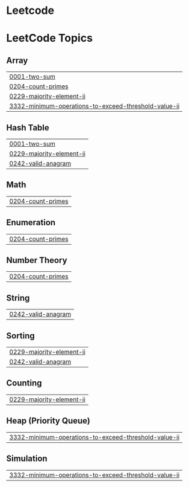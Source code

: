 # Leetcode
<!---LeetCode Topics Start-->
# LeetCode Topics
## Array
|  |
| ------- |
| [0001-two-sum](https://github.com/thisismeritesh/Leetcode/tree/master/0001-two-sum) |
| [0204-count-primes](https://github.com/thisismeritesh/Leetcode/tree/master/0204-count-primes) |
| [0229-majority-element-ii](https://github.com/thisismeritesh/Leetcode/tree/master/0229-majority-element-ii) |
| [3332-minimum-operations-to-exceed-threshold-value-ii](https://github.com/thisismeritesh/Leetcode/tree/master/3332-minimum-operations-to-exceed-threshold-value-ii) |
## Hash Table
|  |
| ------- |
| [0001-two-sum](https://github.com/thisismeritesh/Leetcode/tree/master/0001-two-sum) |
| [0229-majority-element-ii](https://github.com/thisismeritesh/Leetcode/tree/master/0229-majority-element-ii) |
| [0242-valid-anagram](https://github.com/thisismeritesh/Leetcode/tree/master/0242-valid-anagram) |
## Math
|  |
| ------- |
| [0204-count-primes](https://github.com/thisismeritesh/Leetcode/tree/master/0204-count-primes) |
## Enumeration
|  |
| ------- |
| [0204-count-primes](https://github.com/thisismeritesh/Leetcode/tree/master/0204-count-primes) |
## Number Theory
|  |
| ------- |
| [0204-count-primes](https://github.com/thisismeritesh/Leetcode/tree/master/0204-count-primes) |
## String
|  |
| ------- |
| [0242-valid-anagram](https://github.com/thisismeritesh/Leetcode/tree/master/0242-valid-anagram) |
## Sorting
|  |
| ------- |
| [0229-majority-element-ii](https://github.com/thisismeritesh/Leetcode/tree/master/0229-majority-element-ii) |
| [0242-valid-anagram](https://github.com/thisismeritesh/Leetcode/tree/master/0242-valid-anagram) |
## Counting
|  |
| ------- |
| [0229-majority-element-ii](https://github.com/thisismeritesh/Leetcode/tree/master/0229-majority-element-ii) |
## Heap (Priority Queue)
|  |
| ------- |
| [3332-minimum-operations-to-exceed-threshold-value-ii](https://github.com/thisismeritesh/Leetcode/tree/master/3332-minimum-operations-to-exceed-threshold-value-ii) |
## Simulation
|  |
| ------- |
| [3332-minimum-operations-to-exceed-threshold-value-ii](https://github.com/thisismeritesh/Leetcode/tree/master/3332-minimum-operations-to-exceed-threshold-value-ii) |
<!---LeetCode Topics End-->
